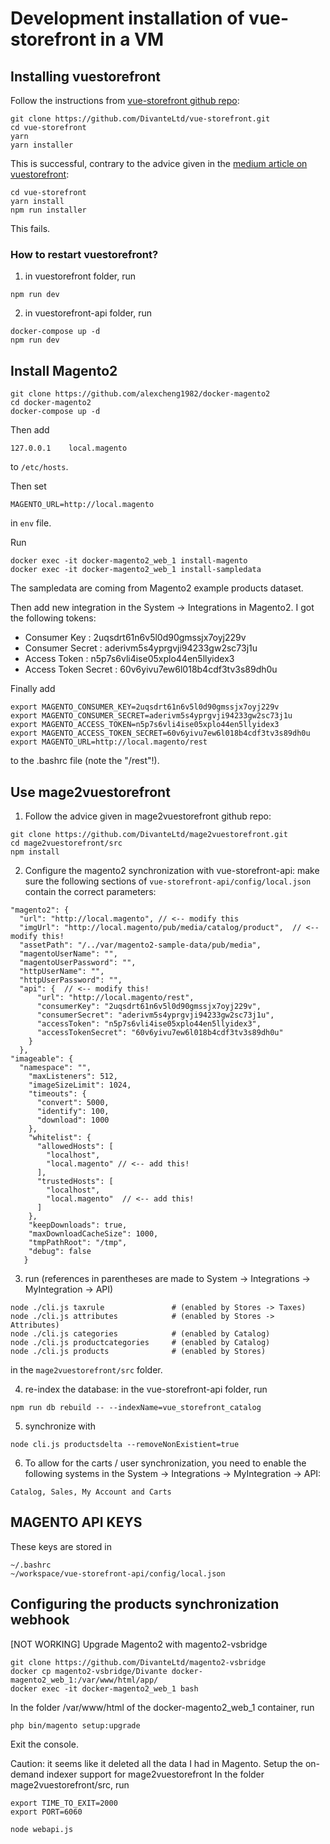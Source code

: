 # Development installation of vue-storefront in a VM

## Installing vuestorefront

Follow the instructions from [vue-storefront github repo](https://github.com/DivanteLtd/vue-storefront/blob/master/doc/Installing%20on%20Linux%20and%20MacOS.md):
```
git clone https://github.com/DivanteLtd/vue-storefront.git
cd vue-storefront
yarn
yarn installer
```
This is successful, contrary to the advice given in the [medium article on vuestorefront](https://medium.com/@piotrkarwatka/vue-storefront-how-to-install-and-integrate-with-magento2-227767dd65b2):
```
cd vue-storefront
yarn install
npm run installer
```
This fails.

### How to restart vuestorefront?

1. in vuestorefront folder, run 
```
npm run dev
```
2. in vuestorefront-api folder, run
```
docker-compose up -d
npm run dev
```

## Install Magento2
```
git clone https://github.com/alexcheng1982/docker-magento2
cd docker-magento2
docker-compose up -d
```
Then add 
```
127.0.0.1    local.magento
```
to `/etc/hosts`.

Then set
```
MAGENTO_URL=http://local.magento
```
in `env` file.

Run
```
docker exec -it docker-magento2_web_1 install-magento
docker exec -it docker-magento2_web_1 install-sampledata
```
The sampledata are coming from Magento2 example products dataset.

Then add new integration in the System -> Integrations in Magento2. I got the following tokens:
* Consumer Key        : 2uqsdrt61n6v5l0d90gmssjx7oyj229v
* Consumer Secret   	: aderivm5s4yprgvji94233gw2sc73j1u
* Access Token        : n5p7s6vli4ise05xplo44en5llyidex3
* Access Token Secret : 60v6yivu7ew6l018b4cdf3tv3s89dh0u

Finally add
```
export MAGENTO_CONSUMER_KEY=2uqsdrt61n6v5l0d90gmssjx7oyj229v
export MAGENTO_CONSUMER_SECRET=aderivm5s4yprgvji94233gw2sc73j1u
export MAGENTO_ACCESS_TOKEN=n5p7s6vli4ise05xplo44en5llyidex3
export MAGENTO_ACCESS_TOKEN_SECRET=60v6yivu7ew6l018b4cdf3tv3s89dh0u
export MAGENTO_URL=http://local.magento/rest
```
to the .bashrc file (note the "/rest"!).

## Use mage2vuestorefront

1. Follow the advice given in mage2vuestorefront github repo:
```
git clone https://github.com/DivanteLtd/mage2vuestorefront.git
cd mage2vuestorefront/src
npm install
```
2. Configure the magento2 synchronization with vue-storefront-api: make sure the following sections of `vue-storefront-api/config/local.json` contain the correct parameters:
```
"magento2": {
  "url": "http://local.magento", // <-- modify this
  "imgUrl": "http://local.magento/pub/media/catalog/product",  // <-- modify this!
  "assetPath": "/../var/magento2-sample-data/pub/media",
  "magentoUserName": "",
  "magentoUserPassword": "",
  "httpUserName": "",
  "httpUserPassword": "",
  "api": {  // <-- modify this!
      "url": "http://local.magento/rest",
      "consumerKey": "2uqsdrt61n6v5l0d90gmssjx7oyj229v",
      "consumerSecret": "aderivm5s4yprgvji94233gw2sc73j1u",
      "accessToken": "n5p7s6vli4ise05xplo44en5llyidex3",
      "accessTokenSecret": "60v6yivu7ew6l018b4cdf3tv3s89dh0u"
    }
  },
"imageable": {
  "namespace": "",
    "maxListeners": 512,
    "imageSizeLimit": 1024,
    "timeouts": {
      "convert": 5000,
      "identify": 100,
      "download": 1000
    },
    "whitelist": {
      "allowedHosts": [
        "localhost",
        "local.magento" // <-- add this!
      ],
      "trustedHosts": [
        "localhost",
        "local.magento"  // <-- add this!
      ]
    },
    "keepDownloads": true,
    "maxDownloadCacheSize": 1000,
    "tmpPathRoot": "/tmp",
    "debug": false
   }
```
3. run (references in parentheses are made to System -> Integrations -> MyIntegration -> API)
```
node ./cli.js taxrule               # (enabled by Stores -> Taxes)
node ./cli.js attributes            # (enabled by Stores -> Attributes)
node ./cli.js categories            # (enabled by Catalog)
node ./cli.js productcategories     # (enabled by Catalog)
node ./cli.js products              # (enabled by Stores)
```
in the `mage2vuestorefront/src` folder.

4. re-index the database: in the vue-storefront-api folder, run
```
npm run db rebuild -- --indexName=vue_storefront_catalog
```
5. synchronize with
```
node cli.js productsdelta --removeNonExistient=true
```
6. To allow for the carts / user synchronization, you need to enable the following systems in the System -> Integrations -> MyIntegration -> API:
```
Catalog, Sales, My Account and Carts
```
## MAGENTO API KEYS

These keys are stored in
```
~/.bashrc
~/workspace/vue-storefront-api/config/local.json
```

## Configuring the products synchronization webhook
[NOT WORKING] Upgrade Magento2 with magento2-vsbridge
```
git clone https://github.com/DivanteLtd/magento2-vsbridge
docker cp magento2-vsbridge/Divante docker-magento2_web_1:/var/www/html/app/
docker exec -it docker-magento2_web_1 bash
```
In the folder /var/www/html of the docker-magento2_web_1 container, run
```
php bin/magento setup:upgrade
```
Exit the console.

Caution: it seems like it deleted all the data I had in Magento.
Setup the on-demand indexer support for mage2vuestorefront
In the folder mage2vuestorefront/src, run
```
export TIME_TO_EXIT=2000
export PORT=6060

node webapi.js
```
